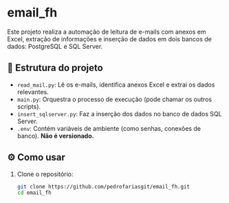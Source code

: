 # email_fh

Este projeto realiza a automação de leitura de e-mails com anexos em Excel, extração de informações e inserção de dados em dois bancos de dados: PostgreSQL e SQL Server.

## 📂 Estrutura do projeto

- `read_mail.py`: Lê os e-mails, identifica anexos Excel e extrai os dados relevantes.
- `main.py`: Orquestra o processo de execução (pode chamar os outros scripts).
- `insert_sqlserver.py`: Faz a inserção dos dados no banco de dados SQL Server.
- `.env`: Contém variáveis de ambiente (como senhas, conexões de banco). **Não é versionado.**

## ⚙️ Como usar

1. Clone o repositório:
   ```bash
   git clone https://github.com/pedrofariasgit/email_fh.git
   cd email_fh
